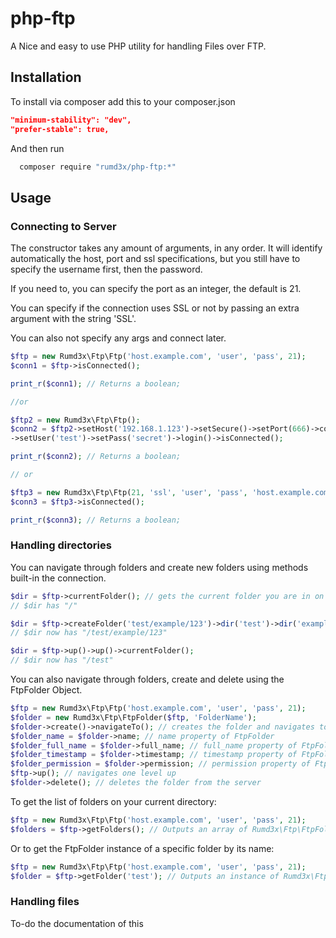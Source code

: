 # php-ftp
A Nice and easy to use PHP utility for handling Files over FTP.


## Installation
To install via composer add this to your composer.json
```json
"minimum-stability": "dev",
"prefer-stable": true,
```
And then run
```sh
  composer require "rumd3x/php-ftp:*"
```

## Usage
### Connecting to Server
The constructor takes any amount of arguments, in any order. It will identify automatically the host, port and ssl specifications, but you still have to specify the username first, then the password.

If you need to, you can specify the port as an integer, the default is 21.

You can specify if the connection uses SSL or not by passing an extra argument with the string 'SSL'.

You can also not specify any args and connect later.
```php
$ftp = new Rumd3x\Ftp\Ftp('host.example.com', 'user', 'pass', 21);
$conn1 = $ftp->isConnected(); 

print_r($conn1); // Returns a boolean;

//or

$ftp2 = new Rumd3x\Ftp\Ftp();
$conn2 = $ftp2->setHost('192.168.1.123')->setSecure()->setPort(666)->connect()
->setUser('test')->setPass('secret')->login()->isConnected();

print_r($conn2); // Returns a boolean;

// or 

$ftp3 = new Rumd3x\Ftp\Ftp(21, 'ssl', 'user', 'pass', 'host.example.com');
$conn3 = $ftp3->isConnected(); 

print_r($conn3); // Returns a boolean;
```

### Handling directories
You can navigate through folders and create new folders using methods built-in the connection.
```php
$dir = $ftp->currentFolder(); // gets the current folder you are in on the server 
// $dir has "/"

$dir = $ftp->createFolder('test/example/123')->dir('test')->dir('example/123')->currentFolder();
// $dir now has "/test/example/123"

$dir = $ftp->up()->up()->currentFolder();
// $dir now has "/test"
```

You can also navigate through folders, create and delete using the FtpFolder Object.
```php
$ftp = new Rumd3x\Ftp\Ftp('host.example.com', 'user', 'pass', 21);
$folder = new Rumd3x\Ftp\FtpFolder($ftp, 'FolderName');
$folder->create()->navigateTo(); // creates the folder and navigates to it
$folder_name = $folder->name; // name property of FtpFolder 
$folder_full_name = $folder->full_name; // full_name property of FtpFolder 
$folder_timestamp = $folder->timestamp; // timestamp property of FtpFolder 
$folder_permission = $folder->permission; // permission property of FtpFolder 
$ftp->up(); // navigates one level up
$folder->delete(); // deletes the folder from the server
```

To get the list of folders on your current directory:
```php
$ftp = new Rumd3x\Ftp\Ftp('host.example.com', 'user', 'pass', 21);
$folders = $ftp->getFolders(); // Outputs an array of Rumd3x\Ftp\FtpFolder
```

Or to get the FtpFolder instance of a specific folder by its name:
```php
$ftp = new Rumd3x\Ftp\Ftp('host.example.com', 'user', 'pass', 21);
$folder = $ftp->getFolder('test'); // Outputs an instance of Rumd3x\Ftp\FtpFolder in case the folder exists
```

### Handling files 
To-do the documentation of this

